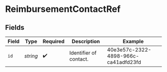 # ReimbursementContactRef


## Fields

| Field                                | Type                                 | Required                             | Description                          | Example                              |
| ------------------------------------ | ------------------------------------ | ------------------------------------ | ------------------------------------ | ------------------------------------ |
| `id`                                 | *string*                             | :heavy_check_mark:                   | Identifier of contact.               | 40e3e57c-2322-4898-966c-ca41adfd23fd |